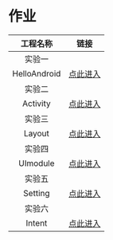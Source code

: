 # 作业

|   工程名称   |                             链接                             |
| :----------: | :----------------------------------------------------------: |
|    实验一    |                                                              |
| HelloAndroid | [点此进入](https://github.com/shumin117/AndroidProject/tree/master/HelloAndroid) |
|    实验二    |                                                              |
|   Activity   | [点此进入](https://github.com/shumin117/AndroidProject/tree/master/Activity) |
|    实验三    |                                                              |
|    Layout    | [点此进入](https://github.com/shumin117/AndroidProject/tree/master/Layout) |
|    实验四    |                                                              |
|   UImodule   | [点此进入](https://github.com/shumin117/AndroidProject/tree/master/UImodule) |
|    实验五    |                                                              |
|   Setting    | [点此进入](https://github.com/shumin117/AndroidProject/tree/master/Setting) |
|    实验六    |                                                              |
|    Intent    | [点此进入](https://github.com/shumin117/AndroidProject/tree/master/Intent) |





